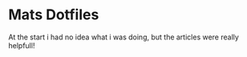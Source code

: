 # Mats Dotfiles
At the start i had no idea what i was doing, but the articles were really helpfull!
